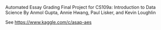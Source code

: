 Automated Essay Grading
Final Project for CS109a: Introduction to Data Science
By Anmol Gupta, Annie Hwang, Paul Lisker, and Kevin Loughlin

See https://www.kaggle.com/c/asap-aes